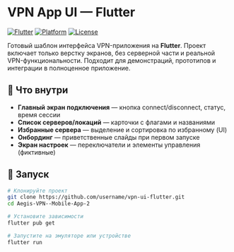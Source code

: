 # VPN App UI — Flutter

[![Flutter](https://img.shields.io/badge/Flutter-UI-blue)](#)
[![Platform](https://img.shields.io/badge/Android-iOS-success)](#)
[![License](https://img.shields.io/badge/License-MIT-lightgrey)](#)

Готовый шаблон интерфейса VPN-приложения на **Flutter**.
Проект включает только верстку экранов, без серверной части и реальной VPN-функциональности.
Подходит для демонстраций, прототипов и интеграции в полноценное приложение.

## 📌 Что внутри

* **Главный экран подключения** — кнопка connect/disconnect, статус, время сессии
* **Список серверов/локаций** — карточки с флагами и названиями
* **Избранные сервера** — выделение и сортировка по избранному (UI)
* **Онбординг** — приветственные слайды при первом запуске
* **Экран настроек** — переключатели и элементы управления (фиктивные)

## 🚀 Запуск

```bash
# Клонируйте проект
git clone https://github.com/username/vpn-ui-flutter.git
cd Aegis-VPN--Mobile-App-2

# Установите зависимости
flutter pub get

# Запустите на эмуляторе или устройстве
flutter run
```

